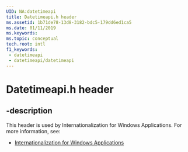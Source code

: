 ```yaml
---
UID: NA:datetimeapi
title: Datetimeapi.h header
ms.assetid: 1b71de78-13d8-3182-bdc5-179dd6ed1ca5
ms.date: 01/11/2019
ms.keywords: 
ms.topic: conceptual
tech.root: intl
f1_keywords:
 - datetimeapi
 - datetimeapi/datetimeapi
---
```


# Datetimeapi.h header


## -description

This header is used by Internationalization for Windows Applications. For more information, see:

- [Internationalization for Windows Applications](../_intl/index.md)


